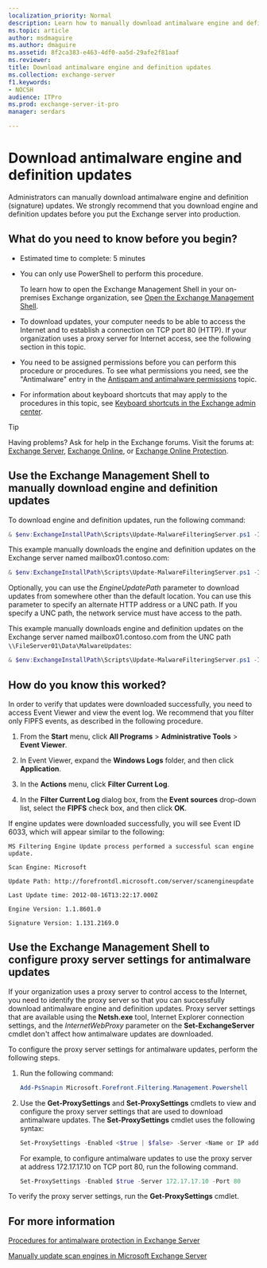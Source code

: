 ```yaml
---
localization_priority: Normal
description: Learn how to manually download antimalware engine and definition updates for Exchange 2016 and Exchange 2019.
ms.topic: article
author: msdmaguire
ms.author: dmaguire
ms.assetid: 8f2ca383-e463-4df0-aa5d-29afe2f81aaf
ms.reviewer: 
title: Download antimalware engine and definition updates
ms.collection: exchange-server
f1.keywords:
- NOCSH
audience: ITPro
ms.prod: exchange-server-it-pro
manager: serdars

---
```


# Download antimalware engine and definition updates

Administrators can manually download antimalware engine and definition (signature) updates. We strongly recommend that you download engine and definition updates before you put the Exchange server into production.

## What do you need to know before you begin?

- Estimated time to complete: 5 minutes

- You can only use PowerShell to perform this procedure.

  To learn how to open the Exchange Management Shell in your on-premises Exchange organization, see [Open the Exchange Management Shell](https://docs.microsoft.com/powershell/exchange/open-the-exchange-management-shell).

- To download updates, your computer needs to be able to access the Internet and to establish a connection on TCP port 80 (HTTP). If your organization uses a proxy server for Internet access, see the following section in this topic.

- You need to be assigned permissions before you can perform this procedure or procedures. To see what permissions you need, see the "Antimalware" entry in the [Antispam and antimalware permissions](../../permissions/feature-permissions/antispam-and-antimalware-permissions.md) topic.

- For information about keyboard shortcuts that may apply to the procedures in this topic, see [Keyboard shortcuts in the Exchange admin center](../../about-documentation/exchange-admin-center-keyboard-shortcuts.md).

> [!TIP]
> Having problems? Ask for help in the Exchange forums. Visit the forums at: [Exchange Server](https://social.technet.microsoft.com/forums/office/home?category=exchangeserver), [Exchange Online](https://social.technet.microsoft.com/forums/msonline/home?forum=onlineservicesexchange), or [Exchange Online Protection](https://social.technet.microsoft.com/forums/forefront/home?forum=FOPE).

## Use the Exchange Management Shell to manually download engine and definition updates

To download engine and definition updates, run the following command:

```PowerShell
& $env:ExchangeInstallPath\Scripts\Update-MalwareFilteringServer.ps1 -Identity <FQDN of server>
```

This example manually downloads the engine and definition updates on the Exchange server named mailbox01.contoso.com:

```PowerShell
& $env:ExchangeInstallPath\Scripts\Update-MalwareFilteringServer.ps1 -Identity mailbox01.contoso.com
```

Optionally, you can use the _EngineUpdatePath_ parameter to download updates from somewhere other than the default location. You can use this parameter to specify an alternate HTTP address or a UNC path. If you specify a UNC path, the network service must have access to the path.

 This example manually downloads engine and definition updates on the Exchange server named mailbox01.contoso.com from the UNC path `\\FileServer01\Data\MalwareUpdates`:

```PowerShell
& $env:ExchangeInstallPath\Scripts\Update-MalwareFilteringServer.ps1 -Identity mailbox01.contoso.com -EngineUpdatePath \\FileServer01\Data\MalwareUpdates
```

## How do you know this worked?

In order to verify that updates were downloaded successfully, you need to access Event Viewer and view the event log. We recommend that you filter only FIPFS events, as described in the following procedure.

1. From the **Start** menu, click **All Programs** \> **Administrative Tools** \> **Event Viewer**.

2. In Event Viewer, expand the **Windows Logs** folder, and then click **Application**.

3. In the **Actions** menu, click **Filter Current Log**.

4. In the **Filter Current Log** dialog box, from the **Event sources** drop-down list, select the **FIPFS** check box, and then click **OK**.

If engine updates were downloaded successfully, you will see Event ID 6033, which will appear similar to the following:

`MS Filtering Engine Update process performed a successful scan engine update.`

`Scan Engine: Microsoft`

`Update Path: http://forefrontdl.microsoft.com/server/scanengineupdate`

`Last Update time: ‎2012‎-‎08‎-‎16T13:22:17.000Z`

`Engine Version: 1.1.8601.0`

`Signature Version: 1.131.2169.0`

## Use the Exchange Management Shell to configure proxy server settings for antimalware updates

If your organization uses a proxy server to control access to the Internet, you need to identify the proxy server so that you can successfully download antimalware engine and definition updates. Proxy server settings that are available using the **Netsh.exe** tool, Internet Explorer connection settings, and the _InternetWebProxy_ parameter on the **Set-ExchangeServer** cmdlet don't affect how antimalware updates are downloaded.

To configure the proxy server settings for antimalware updates, perform the following steps.

1. Run the following command:

   ```PowerShell
   Add-PsSnapin Microsoft.Forefront.Filtering.Management.Powershell
   ```

2. Use the **Get-ProxySettings** and **Set-ProxySettings** cmdlets to view and configure the proxy server settings that are used to download antimalware updates. The **Set-ProxySettings** cmdlet uses the following syntax:

   ```PowerShell
   Set-ProxySettings -Enabled <$true | $false> -Server <Name or IP address of proxy server> -Port <TCP port of proxy server>
   ```

   For example, to configure antimalware updates to use the proxy server at address 172.17.17.10 on TCP port 80, run the following command.

   ```PowerShell
   Set-ProxySettings -Enabled $true -Server 172.17.17.10 -Port 80
   ```

  To verify the proxy server settings, run the **Get-ProxySettings** cmdlet.

## For more information

[Procedures for antimalware protection in Exchange Server](antimalware-procedures.md)

[Manually update scan engines in Microsoft Exchange Server](https://support.microsoft.com/help/2292741/manually-update-scan-engines-in-microsoft-exchange-server)
